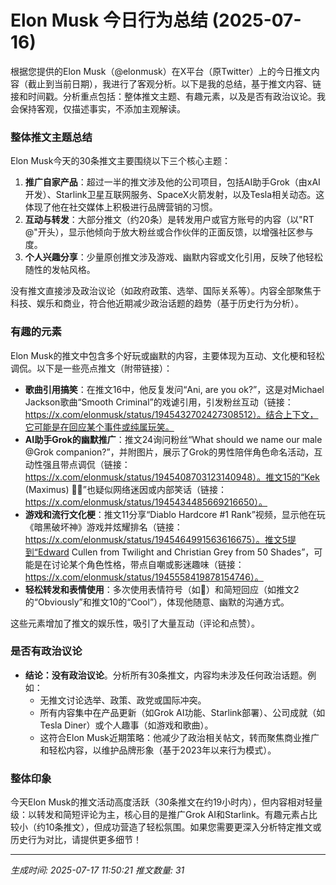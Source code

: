 # Elon Musk 今日行为总结 (2025-07-16)

根据您提供的Elon Musk（@elonmusk）在X平台（原Twitter）上的今日推文内容（截止到当前日期），我进行了客观分析。以下是我的总结，基于推文内容、链接和时间戳。分析重点包括：整体推文主题、有趣元素，以及是否有政治议论。我会保持客观，仅描述事实，不添加主观解读。

### 整体推文主题总结
Elon Musk今天的30条推文主要围绕以下三个核心主题：
1. **推广自家产品**：超过一半的推文涉及他的公司项目，包括AI助手Grok（由xAI开发）、Starlink卫星互联网服务、SpaceX火箭发射，以及Tesla相关动态。这体现了他在社交媒体上积极进行品牌营销的习惯。
2. **互动与转发**：大部分推文（约20条）是转发用户或官方账号的内容（以"RT @"开头），显示他倾向于放大粉丝或合作伙伴的正面反馈，以增强社区参与度。
3. **个人兴趣分享**：少量原创推文涉及游戏、幽默内容或文化引用，反映了他轻松随性的发帖风格。

没有推文直接涉及政治议论（如政府政策、选举、国际关系等）。内容全部聚焦于科技、娱乐和商业，符合他近期减少政治话题的趋势（基于历史行为分析）。

### 有趣的元素
Elon Musk的推文中包含多个好玩或幽默的内容，主要体现为互动、文化梗和轻松调侃。以下是一些亮点推文（附带链接）：
- **歌曲引用搞笑**：在推文16中，他反复发问“Ani, are you ok?”，这是对Michael Jackson歌曲“Smooth Criminal”的戏谑引用，引发粉丝互动（链接：https://x.com/elonmusk/status/1945432702427308512）。结合上下文，它可能是在回应某个事件或纯属玩笑。
- **AI助手Grok的幽默推广**：推文24询问粉丝“What should we name our male @Grok companion?”，并附图片，展示了Grok的男性陪伴角色命名活动，互动性强且带点调侃（链接：https://x.com/elonmusk/status/1945408703123140948）。推文15的“Kek (Maximus) 🤣🤣”也疑似网络迷因或内部笑话（链接：https://x.com/elonmusk/status/1945434485669216650）。
- **游戏和流行文化梗**：推文11分享“Diablo Hardcore #1 Rank”视频，显示他在玩《暗黑破坏神》游戏并炫耀排名（链接：https://x.com/elonmusk/status/1945464991563616675）。推文5提到“Edward Cullen from Twilight and Christian Grey from 50 Shades”，可能是在讨论某个角色性格，带点自嘲或影迷趣味（链接：https://x.com/elonmusk/status/1945558419878154746）。
- **轻松转发和表情使用**：多次使用表情符号（如🤣）和简短回应（如推文2的“Obviously”和推文10的“Cool”），体现他随意、幽默的沟通方式。

这些元素增加了推文的娱乐性，吸引了大量互动（评论和点赞）。

### 是否有政治议论
- **结论：没有政治议论**。分析所有30条推文，内容均未涉及任何政治话题。例如：
  - 无推文讨论选举、政策、政党或国际冲突。
  - 所有内容集中在产品更新（如Grok AI功能、Starlink部署）、公司成就（如Tesla Diner）或个人趣事（如游戏和歌曲）。
  - 这符合Elon Musk近期策略：他减少了政治相关帖文，转而聚焦商业推广和轻松内容，以维护品牌形象（基于2023年以来行为模式）。

### 整体印象
今天Elon Musk的推文活动高度活跃（30条推文在约19小时内），但内容相对轻量级：以转发和简短评论为主，核心目的是推广Grok AI和Starlink。有趣元素占比较小（约10条推文），但成功营造了轻松氛围。如果您需要更深入分析特定推文或历史行为对比，请提供更多细节！

---
*生成时间: 2025-07-17 11:50:21*
*推文数量: 31*
